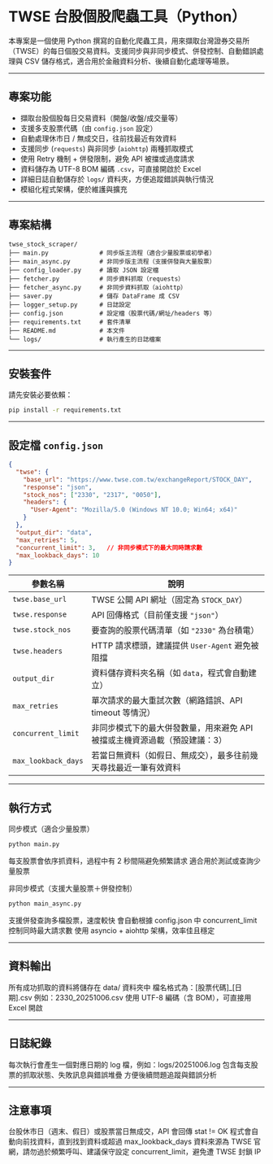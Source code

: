 # TWSE 台股個股爬蟲工具（Python）

本專案是一個使用 Python 撰寫的自動化爬蟲工具，用來擷取台灣證券交易所（TWSE）的每日個股交易資料。支援同步與非同步模式、併發控制、自動錯誤處理與 CSV 儲存格式，適合用於金融資料分析、後續自動化處理等場景。

---

## 專案功能

- 擷取台股個股每日交易資料（開盤/收盤/成交量等）
- 支援多支股票代碼（由 `config.json` 設定）
- 自動處理休市日 / 無成交日，往前找最近有效資料
- 支援同步 (`requests`) 與非同步 (`aiohttp`) 兩種抓取模式
- 使用 Retry 機制 + 併發限制，避免 API 被擋或過度請求
- 資料儲存為 UTF-8 BOM 編碼 `.csv`，可直接開啟於 Excel
- 詳細日誌自動儲存於 `logs/` 資料夾，方便追蹤錯誤與執行情況
- 模組化程式架構，便於維護與擴充

---

## 專案結構

```text
twse_stock_scraper/
├── main.py              # 同步版主流程（適合少量股票或初學者）
├── main_async.py        # 非同步版主流程（支援併發與大量股票）
├── config_loader.py     # 讀取 JSON 設定檔
├── fetcher.py           # 同步資料抓取（requests）
├── fetcher_async.py     # 非同步資料抓取（aiohttp）
├── saver.py             # 儲存 DataFrame 成 CSV
├── logger_setup.py      # 日誌設定
├── config.json          # 設定檔（股票代碼/網址/headers 等）
├── requirements.txt     # 套件清單
├── README.md            # 本文件
└── logs/                # 執行產生的日誌檔案
```

---

## 安裝套件

請先安裝必要依賴：

```bash
pip install -r requirements.txt
```

---

## 設定檔 `config.json`

```json
{
  "twse": {
    "base_url": "https://www.twse.com.tw/exchangeReport/STOCK_DAY",
    "response": "json",
    "stock_nos": ["2330", "2317", "0050"],
    "headers": {
      "User-Agent": "Mozilla/5.0 (Windows NT 10.0; Win64; x64)"
    }
  },
  "output_dir": "data",
  "max_retries": 5,
  "concurrent_limit": 3,   // 非同步模式下的最大同時請求數
  "max_lookback_days": 10
}
```

| 參數名稱                | 說明                                         |
| ------------------- | ------------------------------------------ |
| `twse.base_url`     | TWSE 公開 API 網址（固定為 `STOCK_DAY`）            |
| `twse.response`     | API 回傳格式（目前僅支援 `"json"`）                   |
| `twse.stock_nos`    | 要查詢的股票代碼清單（如 `"2330"` 為台積電）                |
| `twse.headers`      | HTTP 請求標頭，建議提供 `User-Agent` 避免被阻擋          |
| `output_dir`        | 資料儲存資料夾名稱（如 `data`，程式會自動建立）                |
| `max_retries`       | 單次請求的最大重試次數（網路錯誤、API timeout 等情況）          |
| `concurrent_limit`  | 非同步模式下的最大併發數量，用來避免 API 被擋或主機資源過載（預設建議：3） |
| `max_lookback_days` | 若當日無資料（如假日、無成交），最多往前幾天尋找最近一筆有效資料           |

---

## 執行方式

同步模式（適合少量股票）
```bash
python main.py
```
每支股票會依序抓資料，過程中有 2 秒間隔避免頻繁請求
適合用於測試或查詢少量股票

非同步模式（支援大量股票＋併發控制）
```bash
python main_async.py
```
支援併發查詢多檔股票，速度較快
會自動根據 config.json 中 concurrent_limit 控制同時最大請求數
使用 asyncio + aiohttp 架構，效率佳且穩定

---

## 資料輸出

所有成功抓取的資料將儲存在 data/ 資料夾中
檔名格式為：[股票代碼]_[日期].csv 例如：2330_20251006.csv
使用 UTF-8 編碼（含 BOM），可直接用 Excel 開啟

---

## 日誌紀錄

每次執行會產生一個對應日期的 log 檔，例如：logs/20251006.log
包含每支股票的抓取狀態、失敗訊息與錯誤堆疊
方便後續問題追蹤與錯誤分析

---

## 注意事項

台股休市日（週末、假日）或股票當日無成交，API 會回傳 stat != OK
程式會自動向前找資料，直到找到資料或超過 max_lookback_days
資料來源為 TWSE 官網，請勿過於頻繁呼叫、建議保守設定 concurrent_limit，避免遭 TWSE 封鎖 IP